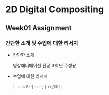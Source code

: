 # 2D Digital Compositing
## Week01 Assignment
### 간단한 소개 및 수업에 대한 리서치
* 간단한 소개

  영상애니메이션 전공 3학년 주성용
  
* 수업에 대한 리서치
> ㅁㅇ라ㅓㅁㄴ;ㅣㅇ런마ㅣ

